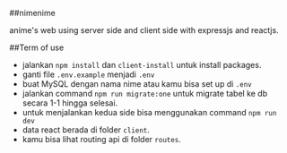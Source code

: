 ##nimenime

anime's web using server side and client side with expressjs and reactjs.

##Term of use

- jalankan `npm install` dan `client-install` untuk install packages.
- ganti file `.env.example` menjadi `.env`
- buat MySQL dengan nama nime atau kamu bisa set up di `.env`
- jalankan command `npm run migrate:one` untuk migrate tabel ke db secara 1-1 hingga selesai.
- untuk menjalankan kedua side bisa menggunakan command `npm run dev`
- data react berada di folder `client`. 
- kamu bisa lihat routing api di folder `routes`.



